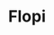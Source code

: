 ---
title: Flopi
date: 
draft: false

# descripcion
description : Ovalo con flor

materials: Plata 925

color: Plateado

dimensions: 4,2cm

code: 01-01-0030

type: "Aros"

categories: []

price: $3.250,00

price_eftvo: $2.760,00

# Images
# first image will be shown in the product page
images:
  # - image: "images/path_to_image"
  # La ubicacion de las imagenes es imagenes/Aros/Aros.Colgantes/01-01-0030-flopi
  - image: "./images/aros/colgantes/01-01-0030-ovalo-con-flor_a.jpeg"
  - image: "./images/aros/colgantes/01-01-0030-ovalo-con-flor_b.jpeg"
---